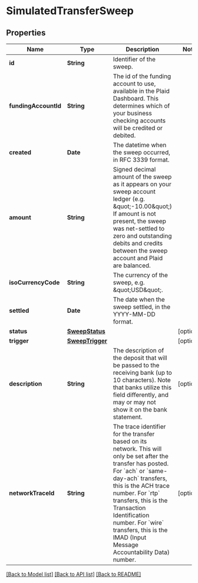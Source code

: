 # SimulatedTransferSweep

## Properties
Name | Type | Description | Notes
------------ | ------------- | ------------- | -------------
**id** | **String** | Identifier of the sweep. | 
**fundingAccountId** | **String** | The id of the funding account to use, available in the Plaid Dashboard. This determines which of your business checking accounts will be credited or debited. | 
**created** | **Date** | The datetime when the sweep occurred, in RFC 3339 format. | 
**amount** | **String** | Signed decimal amount of the sweep as it appears on your sweep account ledger (e.g. \&quot;-10.00\&quot;)  If amount is not present, the sweep was net-settled to zero and outstanding debits and credits between the sweep account and Plaid are balanced. | 
**isoCurrencyCode** | **String** | The currency of the sweep, e.g. \&quot;USD\&quot;. | 
**settled** | **Date** | The date when the sweep settled, in the YYYY-MM-DD format. | 
**status** | [**SweepStatus**](SweepStatus.md) |  | [optional] 
**trigger** | [**SweepTrigger**](SweepTrigger.md) |  | [optional] 
**description** | **String** | The description of the deposit that will be passed to the receiving bank (up to 10 characters). Note that banks utilize this field differently, and may or may not show it on the bank statement. | [optional] 
**networkTraceId** | **String** | The trace identifier for the transfer based on its network. This will only be set after the transfer has posted.  For &#x60;ach&#x60; or &#x60;same-day-ach&#x60; transfers, this is the ACH trace number. For &#x60;rtp&#x60; transfers, this is the Transaction Identification number. For &#x60;wire&#x60; transfers, this is the IMAD (Input Message Accountability Data) number. | [optional] 

[[Back to Model list]](../README.md#documentation-for-models) [[Back to API list]](../README.md#documentation-for-api-endpoints) [[Back to README]](../README.md)


